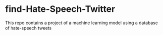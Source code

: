 # find-Hate-Speech-Twitter
 This repo contains a project of a machine learning model using a database of hate-speech tweets 
